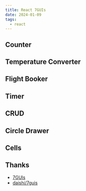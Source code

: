 ```yaml
---
title: React 7GUIs
date: 2024-01-09
tags:
  - react
---
```


## Counter


## Temperature Converter



## Flight Booker


## Timer 


## CRUD


## Circle Drawer 


## Cells



## Thanks

- [7GUIs](https://eugenkiss.github.io/7guis/)
- [daishi/7guis](https://codesandbox.io/search?query=daishi%207gui&page=1&configure%5BhitsPerPage%5D=12)
